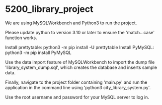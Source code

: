 # 5200_library_project

We are using MySQLWorkbench and Python3 to run the project.

Please update python to version 3.10 or later to ensure the 'match...case' function works.

Install prettytable: python3 -m pip install -U prettytable
Install PyMySQL: python3 -m pip install PyMySQL

Use the data import feature of MySQLWorkbench to import the dump file 'library_system_dump.sql', 
which creates the database and inserts sample data.

Finally, navigate to the project folder containing 'main.py' and run the application in the command line using 'python3 city_library_system.py'.

Use the root username and password for your MySQL server to log in.